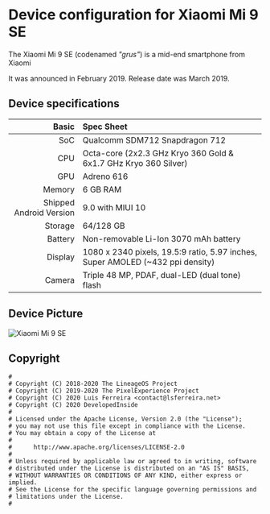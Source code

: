 Device configuration for Xiaomi Mi 9 SE
============================================

The Xiaomi Mi 9 SE (codenamed _"grus"_) is a mid-end smartphone from Xiaomi

It was announced in February 2019. Release date was March 2019.

## Device specifications

Basic   | Spec Sheet
-------:|:-------------------------
SoC     | Qualcomm SDM712 Snapdragon 712
CPU     | Octa-core (2x2.3 GHz Kryo 360 Gold & 6x1.7 GHz Kryo 360 Silver)
GPU     | Adreno 616
Memory  | 6 GB RAM
Shipped Android Version | 9.0 with MIUI 10 | Q with MIUI 11/12
Storage | 64/128 GB
Battery | Non-removable Li-Ion 3070 mAh battery
Display | 1080 x 2340 pixels, 19.5:9 ratio, 5.97 inches, Super AMOLED (~432 ppi density)
Camera  | Triple 48 MP, PDAF, dual-LED (dual tone) flash

## Device Picture

![Xiaomi Mi 9 SE](https://xiaomi-mi.com/uploads/CatalogueImage/Mi9_se_blue%20(1)_17416_1550676658.jpg "Xiaomi Mi 9 SE in blue")

## Copyright

```
#
# Copyright (C) 2018-2020 The LineageOS Project
# Copyright (C) 2019-2020 The PixelExperience Project
# Copyright (C) 2020 Luis Ferreira <contact@lsferreira.net>
# Copyright (C) 2020 DevelopedInside
#
# Licensed under the Apache License, Version 2.0 (the "License");
# you may not use this file except in compliance with the License.
# You may obtain a copy of the License at
#
#      http://www.apache.org/licenses/LICENSE-2.0
#
# Unless required by applicable law or agreed to in writing, software
# distributed under the License is distributed on an "AS IS" BASIS,
# WITHOUT WARRANTIES OR CONDITIONS OF ANY KIND, either express or implied.
# See the License for the specific language governing permissions and
# limitations under the License.
#
